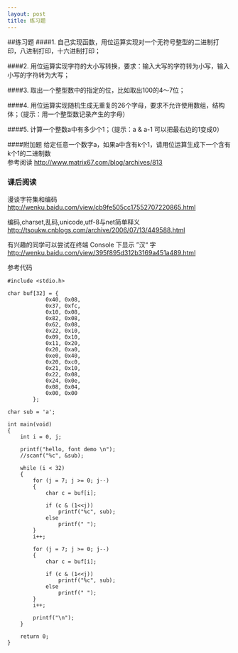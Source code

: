 ```yaml
---
layout: post
title: 练习题
---
```

##练习题
####1.
自己实现函数，用位运算实现对一个无符号整型的二进制打印，八进制打印，十六进制打印；

####2.
用位运算实现字符的大小写转换，要求：输入大写的字符转为小写，输入小写的字符转为大写；

####3.
取出一个整型数中的指定的位，比如取出100的4～7位；

####4.
用位运算实现随机生成无重复的26个字母，要求不允许使用数组，结构体；（提示：用一个整型数记录产生的字母）


####5.
计算一个整数a中有多少个1；（提示：a & a-1 可以把最右边的1变成0）

####附加题
给定任意一个数字a，如果a中含有k个1，请用位运算生成下一个含有k个1的二进制数 <br>
参考阅读 http://www.matrix67.com/blog/archives/813

### 课后阅读
漫谈字符集和编码 <br>
http://wenku.baidu.com/view/cb9fe505cc17552707220865.html

编码,charset,乱码,unicode,utf-8与net简单释义 <br>
http://tsoukw.cnblogs.com/archive/2006/07/13/449588.html

有兴趣的同学可以尝试在终端 Console 下显示 ”汉“ 字 <br>
http://wenku.baidu.com/view/395f895d312b3169a451a489.html

参考代码

	#include <stdio.h>
		
	char buf[32] = { 	
				0x40, 0x08,
				0x37, 0xfc,
				0x10, 0x08,
				0x82, 0x08,
				0x62, 0x08,
				0x22, 0x10,
				0x09, 0x10,
				0x11, 0x20,
				0x20, 0xa0,
				0xe0, 0x40,
				0x20, 0xc0,
				0x21, 0x10,
				0x22, 0x08,
				0x24, 0x0e,
				0x08, 0x04,
				0x00, 0x00
			};
	
	char sub = 'a';
	
	int main(void)
	{
		int i = 0, j;
	
		printf("hello, font demo \n");
		//scanf("%c", &sub);
	
		while (i < 32)
		{
			for (j = 7; j >= 0; j--)
			{
				char c = buf[i];
	
				if (c & (1<<j))
					printf("%c", sub);
				else
					printf(" ");
			}	
			i++;
	
			for (j = 7; j >= 0; j--)
			{
				char c = buf[i];
	
				if (c & (1<<j))
					printf("%c", sub);
				else
					printf(" ");
			}	
			i++;
	
			printf("\n");
		}
		
		return 0;
	}
